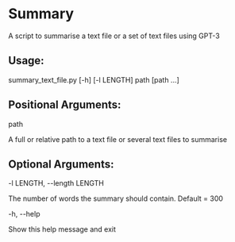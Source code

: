 # Summary

A script to summarise a text file or a set of text files using GPT-3

## Usage:

summary_text_file.py [-h] [-l LENGTH] path [path ...]

## Positional Arguments:

path

A full or relative path to a text file or several text files to summarise


## Optional Arguments:

-l LENGTH, --length LENGTH

The number of words the summary should contain. Default = 300

-h, --help

Show this help message and exit
